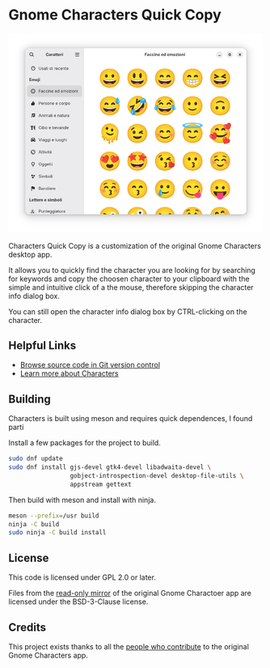 # Gnome Characters Quick Copy

![screenshot 3.png](data/screenshots/screenshot%203.png)

Characters Quick Copy is a customization of the original Gnome Characters desktop app.

It allows you to quickly find the character you are looking for by searching for keywords and copy the choosen character to your clipboard with the simple and intuitive click of a the mouse, therefore skipping the character info dialog box.

You can still open the character info dialog box by CTRL-clicking on the character. 

## Helpful Links
 * [Browse source code in Git version control](https://github.com/francescogarbin/gnome-characters-quickcopy)
 * [Learn more about Characters](https://apps.gnome.org/Characters/)

## Building

Characters is built using meson and requires quick dependences, I found parti

Install a few packages for the project to build.

```sh
sudo dnf update  
sudo dnf install gjs-devel gtk4-devel libadwaita-devel \
                 gobject-introspection-devel desktop-file-utils \
                 appstream gettext
```

Then build with meson and install with ninja.

```sh
meson --prefix=/usr build
ninja -C build
sudo ninja -C build install
```

## License

This code is licensed under GPL 2.0 or later.

Files from the [read-only mirror](https://github.com/GNOME/gnome-characters) of the original Gnome Charactoer app
are licensed under the BSD-3-Clause license. 

## Credits

This project exists thanks to all the [people who contribute](https://github.com/GNOME/gnome-characters/graphs/contributors) to the original Gnome Characters app.
